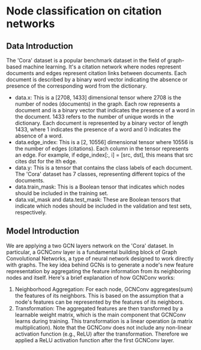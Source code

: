 # Node classification on citation networks

## Data Introduction

The 'Cora' dataset is a popular benchmark dataset in the field of graph-based machine learning.
It's a citation network where nodes represent documents and edges represent citation links between documents.
Each document is described by a binary word vector indicating the absence or presence of the corresponding word
from the dictionary.

- data.x: This is a [2708, 1433] dimensional tensor where 2708 is the number of nodes (documents) in the graph. 
Each row represents a document and is a binary vector that indicates the presence of a word in the document. 1433 
refers to the number of unique words in the dictionary. Each document is represented by a binary vector of length 
1433, where 1 indicates the presence of a word and 0 indicates the absence of a word.
- data.edge_index: This is a [2, 10556] dimensional tensor where 10556 is the number of edges (citations). 
Each column in the tensor represents an edge. For example, if edge_index[:, i] = [src, dst], this means that src 
cites dst for the ith edge.
- data.y: This is a tensor that contains the class labels of each document. The 'Cora' dataset has 7 classes, 
representing different topics of the documents.
- data.train_mask: This is a Boolean tensor that indicates which nodes should be included in the training set.
- data.val_mask and data.test_mask: These are Boolean tensors that indicate which nodes should be included in the 
validation and test sets, respectively. 

## Model Introduction
We are applying a two GCN layers network on the 'Cora' dataset. In particular, a GCNConv layer is a fundamental building block of Graph Convolutional Networks, a type of neural network
designed to work directly with graphs. The key idea behind GCNs is to generate a node's new feature
representation by aggregating the feature information from its neighboring nodes and itself.
Here's a brief explanation of how GCNConv works:
1. Neighborhood Aggregation: For each node, GCNConv aggregates(sum) the features of its neighbors.
This is based on the assumption that a node's features can be represented by the features of its neighbors.
2. Transformation: The aggregated features are then transformed by a learnable weight matrix, which is the
main component that GCNConv learns during training. This transformation is a linear operation
(a matrix multiplication).
Note that the GCNConv does not include any non-linear activation function (e.g., ReLU) after the transformation. Therefore we applied a ReLU activation function after the first GCNConv layer.




